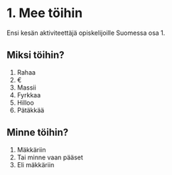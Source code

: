 # 1. Mee töihin
Ensi kesän aktiviteettäjä opiskelijoille Suomessa osa 1.
## Miksi töihin?
1. Rahaa
2. € 
3. Massii
4. Fyrkkaa
5. Hilloo
6. Pätäkkää

## Minne töihin?
1. Mäkkäriin
2. Tai minne vaan pääset
3. Eli mäkkäriin

